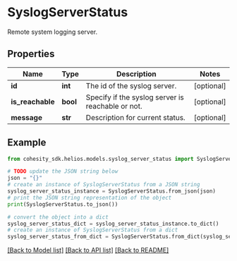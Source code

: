 # SyslogServerStatus

Remote system logging server.

## Properties

Name | Type | Description | Notes
------------ | ------------- | ------------- | -------------
**id** | **int** | The id of the syslog server. | [optional] 
**is_reachable** | **bool** | Specify if the syslog server is reachable or not. | [optional] 
**message** | **str** | Description for current status. | [optional] 

## Example

```python
from cohesity_sdk.helios.models.syslog_server_status import SyslogServerStatus

# TODO update the JSON string below
json = "{}"
# create an instance of SyslogServerStatus from a JSON string
syslog_server_status_instance = SyslogServerStatus.from_json(json)
# print the JSON string representation of the object
print(SyslogServerStatus.to_json())

# convert the object into a dict
syslog_server_status_dict = syslog_server_status_instance.to_dict()
# create an instance of SyslogServerStatus from a dict
syslog_server_status_from_dict = SyslogServerStatus.from_dict(syslog_server_status_dict)
```
[[Back to Model list]](../README.md#documentation-for-models) [[Back to API list]](../README.md#documentation-for-api-endpoints) [[Back to README]](../README.md)


